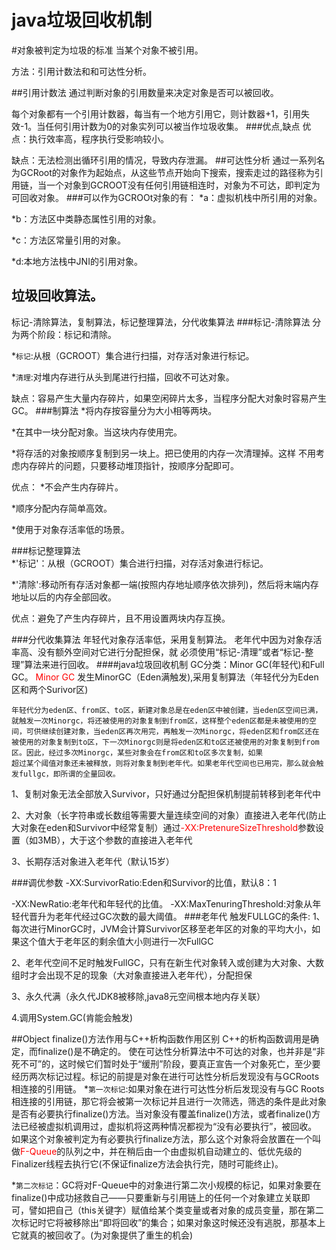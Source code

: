 <h1>java垃圾回收机制</h1>
#对象被判定为垃圾的标准
当某个对象不被引用。<p>
方法：引用计数法和和可达性分析。<p>
##引用计数法
通过判断对象的引用数量来决定对象是否可以被回收。<p>
每个对象都有一个引用计数器，每当有一个地方引用它，则计数器+1，引用失效-1。当任何引用计数为0的对象实列可以被当作垃圾收集。
###优点,缺点
优点：执行效率高，程序执行受影响较小。<p>
缺点：无法检测出循环引用的情况，导致内存泄漏。
##可达性分析
通过一系列名为GCRoot的对象作为起始点，从这些节点开始向下搜索，搜索走过的路径称为引用链，当一个对象到GCROOT没有任何引用链相连时，对象为不可达，即判定为可回收对象。
###可以作为GCROOt对象的有：
*a：虚拟机栈中所引用的对象。<p>
*b：方法区中类静态属性引用的对象。<p>
*c：方法区常量引用的对象。<p>
*d:本地方法栈中JNI的引用对象。<p>

## 垃圾回收算法。
标记-清除算法，复制算法，标记整理算法，分代收集算法 
###标记-清除算法
分为两个阶段：标记和清除。<p>
*`标记`:从根（GCROOT）集合进行扫描，对存活对象进行标记。<p>
*`清理`:对堆内存进行从头到尾进行扫描，回收不可达对象。<p>
缺点：容易产生大量内存碎片，如果空闲碎片太多，当程序分配大对象时容易产生GC。
###制算法
*将内存按容量分为大小相等两块。<p>
*在其中一块分配对象。当这块内存使用完。<p>
*将存活的对象按顺序复制到另一块上。把已使用的内存一次清理掉。这样
不用考虑内存碎片的问题，只要移动堆顶指针，按顺序分配即可。<p>
优点：
*不会产生内存碎片。<p>
*顺序分配内存简单高效。<p>
*使用于对象存活率低的场景。<p>
###标记整理算法   
*'标记'：从根（GCROOT）集合进行扫描，对存活对象进行标记。<p>
*'清除':移动所有存活对象都一端(按照内存地址顺序依次排列)，然后将末端内存地址以后的内存全部回收。<p>
优点：避免了产生内存碎片，且不用设置两块内存互换。

###分代收集算法
年轻代对象存活率低，采用复制算法。
老年代中因为对象存活率高、没有额外空间对它进行分配担保，就
必须使用“标记-清理”或者“标记-整理”算法来进行回收。
####java垃圾回收机制
GC分类：Minor GC(年轻代)和Full GC。
<font color="red">Minor GC</font>
发生MinorGC（Eden满触发),采用复制算法（年轻代分为Eden区和两个Surivor区)<p>
```
年轻代分为eden区、from区、to区，新建对象总是在eden区中被创建，当eden区空间已满，就触发一次Minorgc，将还被使用的对象复制到from区，这样整个eden区都是未被使用的空间，可供继续创建对象，当eden区再次用完，再触发一次Minorgc，将eden区和from区还在被使用的对象复制到to区，下一次Minorgc则是将eden区和to区还被使用的对象复制到from区。因此，经过多次Minorgc，某些对象会在from区和to区多次复制，如果
超过某个阈值对象还未被释放，则将对象复制到老年代。如果老年代空间也已用完，那么就会触发fullgc，即所谓的全量回收。
```
1、复制对象无法全部放入Survivor，只好通过分配担保机制提前转移到老年代中<p>
2、大对象（长字符串或长数组等需要大量连续空间的对象）直接进入老年代(防止大对象在eden和Survivor中经常复制）通过<font color="red">-XX:PretenureSizeThreshold</font>参数设置（如3MB），大于这个参数的直接进入老年代<p>
3、长期存活对象进入老年代（默认15岁）

###调优参数
-XX:SurvivorRatio:Eden和Survivor的比值，默认8：1<p>
-XX:NewRatio:老年代和年轻代的比值。
-XX:MaxTenuringThreshold:对象从年轻代晋升为老年代经过GC次数的最大阈值。
###老年代
触发FULLGC的条件:
1、每次进行MinorGC时，JVM会计算Survivor区移至老年区的对象的平均大小，如果这个值大于老年区的剩余值大小则进行一次FullGC<p>
2、老年代空间不足时触发FullGC，只有在新生代对象转入或创建为大对象、大数组时才会出现不足的现象（大对象直接进入老年代），分配担保<p>
3、永久代满（永久代JDK8被移除,java8元空间根本地内存关联）<p>
4.调用System.GC(肯能会触发)<p>

##Object finalize()方法作用与C++析构函数作用区别
C++的析构函数调用是确定，而finalize()是不确定的。
使在可达性分析算法中不可达的对象，也并非是“非死不可”的，这时候它们暂时处于“缓刑”阶段，要真正宣告一个对象死亡，至少要经历两次标记过程。标记的前提是对象在进行可达性分析后发现没有与GCRoots相连接的引用链。
*`第一次标记`:如果对象在进行可达性分析后发现没有与GC Roots相连接的引用链，那它将会被第一次标记并且进行一次筛选，筛选的条件是此对象是否有必要执行finalize()方法。当对象没有覆盖finalize()方法，或者finalize()方法已经被虚拟机调用过，虚拟机将这两种情况都视为“没有必要执行”，被回收。
如果这个对象被判定为有必要执行finalize方法，那么这个对象将会放置在一个叫做<font color="red">F-Queue</font>的队列之中，并在稍后由一个由虚拟机自动建立的、低优先级的Finalizer线程去执行它(不保证finalize方法会执行完，随时可能终止)。<p>
*`第二次标记`：GC将对F-Queue中的对象进行第二次小规模的标记，如果对象要在finalize()中成功拯救自己——只要重新与引用链上的任何一个对象建立关联即可，譬如把自己（this关键字）赋值给某个类变量或者对象的成员变量，那在第二次标记时它将被移除出“即将回收”的集合；如果对象这时候还没有逃脱，那基本上它就真的被回收了。(为对象提供了重生的机会)
